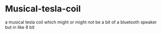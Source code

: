 # Musical-tesla-coil
a musical tesla coil which might or might not be a bit of a bluetooth speaker but in like 8 bit
